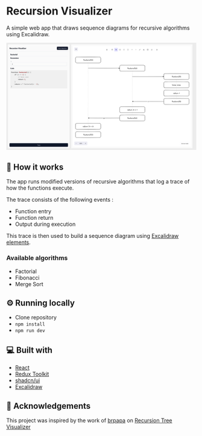 # Recursion Visualizer

A simple web app that draws sequence diagrams for recursive algorithms using Excalidraw.

![](./docs/rec-viz.png)

## 🔧 How it works

The app runs modified versions of recursive algorithms that log a trace of how the functions execute.

The trace consists of the following events :
- Function entry
- Function return
- Output during execution

This trace is then used to build a sequence diagram using [Excalidraw elements](https://docs.excalidraw.com/docs/@excalidraw/excalidraw/api/excalidraw-element-skeleton).

### Available algorithms

- Factorial
- Fibonacci
- Merge Sort

## ⚙️ Running locally

- Clone repository
- `npm install`
- `npm run dev`

## 💻 Built with

- [React](https://react.dev/)
- [Redux Toolkit](https://redux-toolkit.js.org/)
- [shadcn/ui](https://ui.shadcn.com/)
- [Excalidraw](https://github.com/excalidraw/excalidraw)

## 📕 Acknowledgements

This project was inspired by the work of [brpapa](https://github.com/brpapa) on [Recursion Tree Visualizer](https://github.com/brpapa/recursion-tree-visualizer)